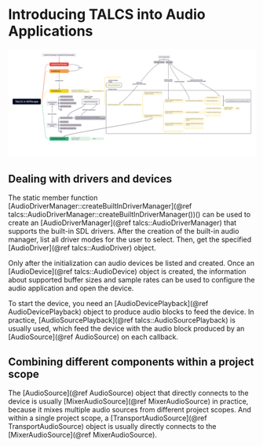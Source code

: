 # Introducing TALCS into Audio Applications

![TALCS in DiffScope](https://raw.githubusercontent.com/CrSjimo/talcs/main/doc/talcs_in_diffscope.svg)

## Dealing with drivers and devices

The static member function [AudioDriverManager::createBuiltInDriverManager](@ref talcs::AudioDriverManager::createBuiltInDriverManager())() can be used to create an [AudioDriverManager](@ref talcs::AudioDriverManager) that supports the built-in SDL drivers. After the creation of the built-in audio manager, list all driver modes for the user to select. Then,  get the specified [AudioDriver](@ref talcs::AudioDriver) object.

Only after the initialization can audio devices be listed and created. Once an [AudioDevice](@ref talcs::AudioDevice) object is created, the information about supported buffer sizes and sample rates can be used to configure the audio application and open the device.

To start the device, you need an [AudioDevicePlayback](@ref AudioDevicePlayback) object to produce audio blocks to feed the device. In practice, [AudioSourcePlayback](@ref talcs::AudioSourcePlayback) is usually used, which feed the device with the audio block produced by an [AudioSource](@ref AudioSource) on each callback.

## Combining different components within a project scope

The [AudioSource](@ref AudioSource) object that directly connects to the device is usually [MixerAudioSource](@ref MixerAudioSource) in practice, because it mixes multiple audio sources from different project scopes. And within a single project scope, a [TransportAudioSource](@ref TransportAudioSource) object is usually directly connects to the [MixerAudioSource](@ref MixerAudioSource).
